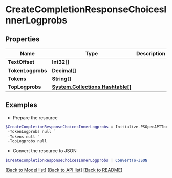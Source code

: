 # CreateCompletionResponseChoicesInnerLogprobs
## Properties

Name | Type | Description | Notes
------------ | ------------- | ------------- | -------------
**TextOffset** | **Int32[]** |  | [optional] 
**TokenLogprobs** | **Decimal[]** |  | [optional] 
**Tokens** | **String[]** |  | [optional] 
**TopLogprobs** | [**System.Collections.Hashtable[]**](Map.md) |  | [optional] 

## Examples

- Prepare the resource
```powershell
$CreateCompletionResponseChoicesInnerLogprobs = Initialize-PSOpenAPIToolsCreateCompletionResponseChoicesInnerLogprobs  -TextOffset null `
 -TokenLogprobs null `
 -Tokens null `
 -TopLogprobs null
```

- Convert the resource to JSON
```powershell
$CreateCompletionResponseChoicesInnerLogprobs | ConvertTo-JSON
```

[[Back to Model list]](../README.md#documentation-for-models) [[Back to API list]](../README.md#documentation-for-api-endpoints) [[Back to README]](../README.md)

